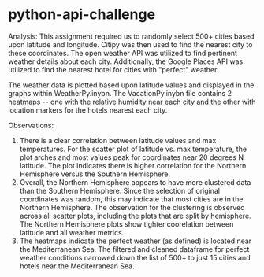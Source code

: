 # python-api-challenge

Analysis: This assignment required us to randomly select 500+ cities based upon latitude and longitude. Citipy was then used to find the nearest city to these coordinates. The open weather API was utilized to find pertinent weather details about each city. Additionally, the Google Places API was utilized to find the nearest hotel for cities with "perfect" weather.

The weather data is plotted based upon latitude values and displayed in the graphs within WeatherPy.inybn. The VacationPy.inybn file contains 2 heatmaps -- one with the relative humidity near each city and the other with location markers for the hotels nearest each city.

Observations:
1. There is a clear correlation between latitude values and max temperatures. For the scatter plot of latitude vs. max temperature, the plot arches and most values peak for coordinates near 20 degrees N latitude. The plot indicates there is higher correlation for the Northern Hemisphere versus the Southern Hemisphere. 
2. Overall, the Northern Hemisphere appears to have more clustered data than the Southern Hemisphere. Since the selection of original coordinates was random, this may indicate that most cities are in the Northern Hemisphere. The observation for the clustering is observed across all scatter plots, including the plots that are split by hemisphere. The Northern Hemisphere plots show tighter coorelation between latitude and all weather metrics.
3. The heatmaps indicate the perfect weather (as defined) is located near the Mediterranean Sea. The filtered and cleaned dataframe for perfect weather conditions narrowed down the list of 500+ to just 15 cities and hotels near the Mediterranean Sea.


